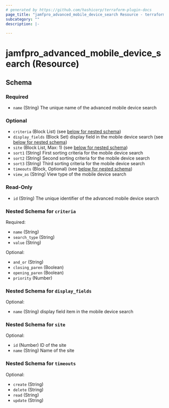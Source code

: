 ```yaml
---
# generated by https://github.com/hashicorp/terraform-plugin-docs
page_title: "jamfpro_advanced_mobile_device_search Resource - terraform-provider-jamfpro"
subcategory: ""
description: |-
  
---
```


# jamfpro_advanced_mobile_device_search (Resource)





<!-- schema generated by tfplugindocs -->
## Schema

### Required

- `name` (String) The unique name of the advanced mobile device search

### Optional

- `criteria` (Block List) (see [below for nested schema](#nestedblock--criteria))
- `display_fields` (Block Set) display field in the mobile device search (see [below for nested schema](#nestedblock--display_fields))
- `site` (Block List, Max: 1) (see [below for nested schema](#nestedblock--site))
- `sort1` (String) First sorting criteria for the mobile device search
- `sort2` (String) Second sorting criteria for the mobile device search
- `sort3` (String) Third sorting criteria for the mobile device search
- `timeouts` (Block, Optional) (see [below for nested schema](#nestedblock--timeouts))
- `view_as` (String) View type of the mobile device search

### Read-Only

- `id` (String) The unique identifier of the advanced mobile device search

<a id="nestedblock--criteria"></a>
### Nested Schema for `criteria`

Required:

- `name` (String)
- `search_type` (String)
- `value` (String)

Optional:

- `and_or` (String)
- `closing_paren` (Boolean)
- `opening_paren` (Boolean)
- `priority` (Number)


<a id="nestedblock--display_fields"></a>
### Nested Schema for `display_fields`

Optional:

- `name` (String) display field item in the mobile device search


<a id="nestedblock--site"></a>
### Nested Schema for `site`

Optional:

- `id` (Number) ID of the site
- `name` (String) Name of the site


<a id="nestedblock--timeouts"></a>
### Nested Schema for `timeouts`

Optional:

- `create` (String)
- `delete` (String)
- `read` (String)
- `update` (String)
